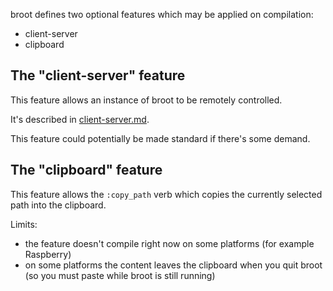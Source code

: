 

broot defines two optional features which may be applied on compilation:

* client-server
* clipboard

## The "client-server" feature

This feature allows an instance of broot to be remotely controlled.

It's described in [client-server.md](client-server.md).

This feature could potentially be made standard if there's some demand.

## The "clipboard" feature

This feature allows the `:copy_path` verb which copies the currently selected path into the clipboard.

Limits:

- the feature doesn't compile right now on some platforms (for example Raspberry)
- on some platforms the content leaves the clipboard when you quit broot (so you must paste while broot is still running)
